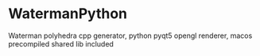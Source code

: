 # WatermanPython
Waterman polyhedra cpp generator, python pyqt5 opengl renderer, macos precompiled shared lib included
